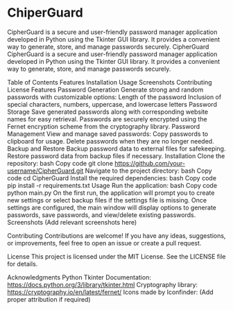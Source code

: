 # ChiperGuard
CipherGuard is a secure and user-friendly password manager application developed in Python using the Tkinter GUI library. It provides a convenient way to generate, store, and manage passwords securely.
CipherGuard
CipherGuard is a secure and user-friendly password manager application developed in Python using the Tkinter GUI library. It provides a convenient way to generate, store, and manage passwords securely.

Table of Contents
Features
Installation
Usage
Screenshots
Contributing
License
Features
Password Generation
Generate strong and random passwords with customizable options:
Length of the password
Inclusion of special characters, numbers, uppercase, and lowercase letters
Password Storage
Save generated passwords along with corresponding website names for easy retrieval.
Passwords are securely encrypted using the Fernet encryption scheme from the cryptography library.
Password Management
View and manage saved passwords:
Copy passwords to clipboard for usage.
Delete passwords when they are no longer needed.
Backup and Restore
Backup password data to external files for safekeeping.
Restore password data from backup files if necessary.
Installation
Clone the repository:
bash
Copy code
git clone https://github.com/your-username/CipherGuard.git
Navigate to the project directory:
bash
Copy code
cd CipherGuard
Install the required dependencies:
bash
Copy code
pip install -r requirements.txt
Usage
Run the application:
bash
Copy code
python main.py
On the first run, the application will prompt you to create new settings or select backup files if the settings file is missing.
Once settings are configured, the main window will display options to generate passwords, save passwords, and view/delete existing passwords.
Screenshots
(Add relevant screenshots here)

Contributing
Contributions are welcome! If you have any ideas, suggestions, or improvements, feel free to open an issue or create a pull request.

License
This project is licensed under the MIT License. See the LICENSE file for details.

Acknowledgments
Python Tkinter Documentation: https://docs.python.org/3/library/tkinter.html
Cryptography library: https://cryptography.io/en/latest/fernet/
Icons made by Iconfinder: (Add proper attribution if required)
